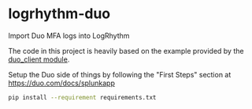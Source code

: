 # logrhythm-duo
Import Duo MFA logs into LogRhythm

The code in this project is heavily based on the example provided by the [duo_client module](https://github.com/duosecurity/duo_client_python/tree/master/examples/splunk).

Setup the Duo side of things by following the "First Steps" section at https://duo.com/docs/splunkapp

``` bash
pip install --requirement requirements.txt
```
